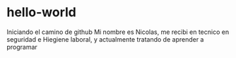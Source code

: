 # hello-world
Iniciando el camino de github
Mi nombre es Nicolas, me recibi en tecnico en seguridad e Hiegiene laboral, y actualmente tratando de aprender a programar
